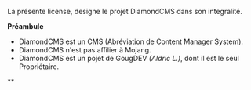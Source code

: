 La présente license, designe le projet DiamondCMS dans son integralité.

**Préambule**
 - DiamondCMS est un CMS (Abréviation de Content Manager System).
 - DiamondCMS n'est pas affilier à Mojang.
 - DiamondCMS est un pojet de GougDEV *(Aldric L.)*, dont il est le seul Propriétaire.

**
